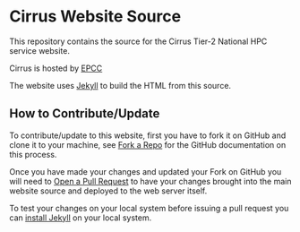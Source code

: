 # Cirrus Website Source

This repository contains the source for the Cirrus Tier-2 National HPC service website.

Cirrus is hosted by [EPCC](http://www.epcc.ed.ac.uk)

The website uses [Jekyll](http://jekyllrb.com/) to build the HTML from this source.

## How to Contribute/Update

To contribute/update to this website, first you have to fork it on GitHub and clone
it to your machine, see [Fork a Repo](https://help.github.com/articles/fork-a-repo/)
for the GitHub documentation on this process.

Once you have made your changes and updated your Fork on GitHub you will need to
[Open a Pull Request](https://help.github.com/articles/using-pull-requests/) to have
your changes brought into the main website source and deployed to the web server 
itself.

To test your changes on your local system before issuing a pull request you can
[install Jekyll](http://jekyllrb.com/docs/quickstart/) on your local system.

